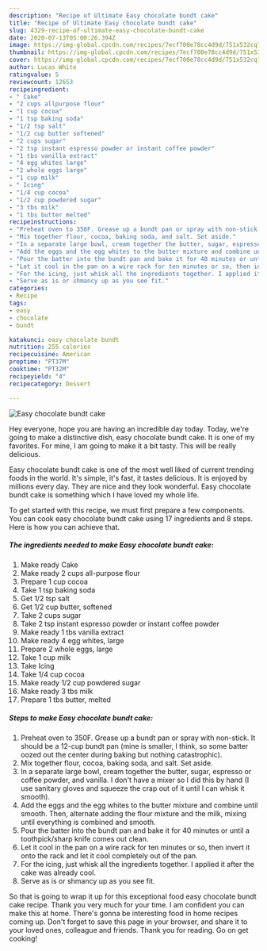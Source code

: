 ```yaml
---
description: "Recipe of Ultimate Easy chocolate bundt cake"
title: "Recipe of Ultimate Easy chocolate bundt cake"
slug: 4329-recipe-of-ultimate-easy-chocolate-bundt-cake
date: 2020-07-13T05:00:26.394Z
image: https://img-global.cpcdn.com/recipes/7ecf700e78cc4d9d/751x532cq70/easy-chocolate-bundt-cake-recipe-main-photo.jpg
thumbnail: https://img-global.cpcdn.com/recipes/7ecf700e78cc4d9d/751x532cq70/easy-chocolate-bundt-cake-recipe-main-photo.jpg
cover: https://img-global.cpcdn.com/recipes/7ecf700e78cc4d9d/751x532cq70/easy-chocolate-bundt-cake-recipe-main-photo.jpg
author: Lucas White
ratingvalue: 5
reviewcount: 12653
recipeingredient:
- " Cake"
- "2 cups allpurpose flour"
- "1 cup cocoa"
- "1 tsp baking soda"
- "1/2 tsp salt"
- "1/2 cup butter softened"
- "2 cups sugar"
- "2 tsp instant espresso powder or instant coffee powder"
- "1 tbs vanilla extract"
- "4 egg whites large"
- "2 whole eggs large"
- "1 cup milk"
- " Icing"
- "1/4 cup cocoa"
- "1/2 cup powdered sugar"
- "3 tbs milk"
- "1 tbs butter melted"
recipeinstructions:
- "Preheat oven to 350F. Grease up a bundt pan or spray with non-stick. It should be a 12-cup bundt pan (mine is smaller, I think, so some batter oozed out the center during baking but nothing catastrophic)."
- "Mix together flour, cocoa, baking soda, and salt. Set aside."
- "In a separate large bowl, cream together the butter, sugar, espresso or coffee powder, and vanilla. I don&#39;t have a mixer so I did this by hand (I use sanitary gloves and squeeze the crap out of it until I can whisk it smooth)."
- "Add the eggs and the egg whites to the butter mixture and combine until smooth. Then, alternate adding the flour mixture and the milk, mixing until everything is combined and smooth."
- "Pour the batter into the bundt pan and bake it for 40 minutes or until a toothpick/sharp knife comes out clean."
- "Let it cool in the pan on a wire rack for ten minutes or so, then invert it onto the rack and let it cool completely out of the pan."
- "For the icing, just whisk all the ingredients together. I applied it after the cake was already cool."
- "Serve as is or shmancy up as you see fit."
categories:
- Recipe
tags:
- easy
- chocolate
- bundt

katakunci: easy chocolate bundt 
nutrition: 255 calories
recipecuisine: American
preptime: "PT37M"
cooktime: "PT32M"
recipeyield: "4"
recipecategory: Dessert

---
```



![Easy chocolate bundt cake](https://img-global.cpcdn.com/recipes/7ecf700e78cc4d9d/751x532cq70/easy-chocolate-bundt-cake-recipe-main-photo.jpg)

Hey everyone, hope you are having an incredible day today. Today, we're going to make a distinctive dish, easy chocolate bundt cake. It is one of my favorites. For mine, I am going to make it a bit tasty. This will be really delicious.



Easy chocolate bundt cake is one of the most well liked of current trending foods in the world. It's simple, it's fast, it tastes delicious. It is enjoyed by millions every day. They are nice and they look wonderful. Easy chocolate bundt cake is something which I have loved my whole life.


To get started with this recipe, we must first prepare a few components. You can cook easy chocolate bundt cake using 17 ingredients and 8 steps. Here is how you can achieve that.

<!--inarticleads1-->

##### The ingredients needed to make Easy chocolate bundt cake:

1. Make ready  Cake
1. Make ready 2 cups all-purpose flour
1. Prepare 1 cup cocoa
1. Take 1 tsp baking soda
1. Get 1/2 tsp salt
1. Get 1/2 cup butter, softened
1. Take 2 cups sugar
1. Take 2 tsp instant espresso powder or instant coffee powder
1. Make ready 1 tbs vanilla extract
1. Make ready 4 egg whites, large
1. Prepare 2 whole eggs, large
1. Take 1 cup milk
1. Take  Icing
1. Take 1/4 cup cocoa
1. Make ready 1/2 cup powdered sugar
1. Make ready 3 tbs milk
1. Prepare 1 tbs butter, melted




<!--inarticleads2-->

##### Steps to make Easy chocolate bundt cake:

1. Preheat oven to 350F. Grease up a bundt pan or spray with non-stick. It should be a 12-cup bundt pan (mine is smaller, I think, so some batter oozed out the center during baking but nothing catastrophic).
1. Mix together flour, cocoa, baking soda, and salt. Set aside.
1. In a separate large bowl, cream together the butter, sugar, espresso or coffee powder, and vanilla. I don&#39;t have a mixer so I did this by hand (I use sanitary gloves and squeeze the crap out of it until I can whisk it smooth).
1. Add the eggs and the egg whites to the butter mixture and combine until smooth. Then, alternate adding the flour mixture and the milk, mixing until everything is combined and smooth.
1. Pour the batter into the bundt pan and bake it for 40 minutes or until a toothpick/sharp knife comes out clean.
1. Let it cool in the pan on a wire rack for ten minutes or so, then invert it onto the rack and let it cool completely out of the pan.
1. For the icing, just whisk all the ingredients together. I applied it after the cake was already cool.
1. Serve as is or shmancy up as you see fit.




So that is going to wrap it up for this exceptional food easy chocolate bundt cake recipe. Thank you very much for your time. I am confident you can make this at home. There's gonna be interesting food in home recipes coming up. Don't forget to save this page in your browser, and share it to your loved ones, colleague and friends. Thank you for reading. Go on get cooking!
